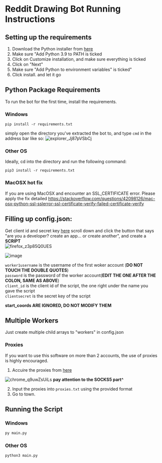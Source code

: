 # Reddit Drawing Bot Running Instructions

## Setting up the requirements

1. Download the Python installer from [here](https://www.python.org/downloads/release/python-398/)  
2. Make sure "Add Python 3.9 to PATH is ticked  
3. Click on Customize installation, and make sure everything is ticked  
4. Click on "Next"  
5. Make sure "Add Python to environment variables" is ticked"  
6. Click install. and let it go  
 


## Python Package Requirements

To run the bot for the first time, install the requirements.
### Windows

```shell
pip install -r requirements.txt
```
simply open the directory you've extracted the bot to, and type `cmd` in the address bar like so:
![explorer_Jj87pVSbCj](https://user-images.githubusercontent.com/67830794/161401653-72fa3f27-0bd1-4863-89bc-cd13d8e4ecc6.gif)

### Other OS

Ideally, cd into the directory and run the following command:
```shell
pip3 install -r requirements.txt
```
### MacOSX hot fix
If you are using MacOSX and encounter an SSL_CERTIFICATE error. Please apply the fix detailed https://stackoverflow.com/questions/42098126/mac-osx-python-ssl-sslerror-ssl-certificate-verify-failed-certificate-verify  



## Filling up config.json:

Get client id and secret key [here](https://www.reddit.com/prefs/apps) scroll down and click the button that says "are you a developer? create an app... or create another", and create a **SCRIPT**  
![firefox_z3p85Q0UES](https://user-images.githubusercontent.com/67830794/161401978-72b1cce1-bfba-4926-91bd-5922e61e484f.png)

![image](https://user-images.githubusercontent.com/67830794/161402003-85368d98-fb8c-4949-82f3-30addf5dbe23.png)



`worker1username` is the username of the first woker account (**DO NOT TOUCH THE DOUBLE QUOTES**)  
`password` is the password of the worker account(**EDIT THE ONE AFTER THE COLON, SAME AS ABOVE**)  
`client_id` is the client id of the script, the one right under the name you gave the script  
`clientsecret` is the secret key of the script


**start_coords ARE IGNORED, DO NOT MODIFY THEM**

## Multiple Workers

Just create multiple child arrays to "workers" in config.json
### Proxies
If you want to use this software on more than 2 accounts, the use of proxies is highly encouraged.
1. Accuire the proxies from [here](https://proxy.webshare.io/login/)

![chrome_q9uwZsUiLs](https://user-images.githubusercontent.com/67830794/161403144-354f8276-0335-491f-b6b4-3190d31c7d39.gif)
**pay attention to the SOCKS5 part^**

2. Input the proxies into `proxies.txt` using the provided format
3. Go to town.

## Running the Script

### Windows
```python
py main.py
```
### Other OS
```python
python3 main.py
```
